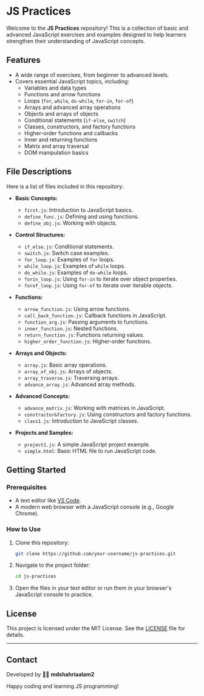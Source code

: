 # JS Practices

Welcome to the **JS Practices** repository! This is a collection of basic and advanced JavaScript exercises and examples designed to help learners strengthen their understanding of JavaScript concepts.

## Features
- A wide range of exercises, from beginner to advanced levels.
- Covers essential JavaScript topics, including:
  - Variables and data types
  - Functions and arrow functions
  - Loops (`for`, `while`, `do-while`, `for-in`, `for-of`)
  - Arrays and advanced array operations
  - Objects and arrays of objects
  - Conditional statements (`if-else`, `switch`)
  - Classes, constructors, and factory functions
  - Higher-order functions and callbacks
  - Inner and returning functions
  - Matrix and array traversal
  - DOM manipulation basics

## File Descriptions
Here is a list of files included in this repository:

- **Basic Concepts:**
  - `first.js`: Introduction to JavaScript basics.
  - `define_func.js`: Defining and using functions.
  - `define_obj.js`: Working with objects.

- **Control Structures:**
  - `if_else.js`: Conditional statements.
  - `switch.js`: Switch case examples.
  - `for_loop.js`: Examples of `for` loops.
  - `while_loop.js`: Examples of `while` loops.
  - `do_while.js`: Examples of `do-while` loops.
  - `forin_loop.js`: Using `for-in` to iterate over object properties.
  - `forof_loop.js`: Using `for-of` to iterate over iterable objects.

- **Functions:**
  - `arrow_function.js`: Using arrow functions.
  - `call_back_function.js`: Callback functions in JavaScript.
  - `function_arg.js`: Passing arguments to functions.
  - `inner_function.js`: Nested functions.
  - `return_function.js`: Functions returning values.
  - `higher_order_function.js`: Higher-order functions.

- **Arrays and Objects:**
  - `array.js`: Basic array operations.
  - `array_of_obj.js`: Arrays of objects.
  - `array_traverse.js`: Traversing arrays.
  - `advance_array.js`: Advanced array methods.

- **Advanced Concepts:**
  - `advance_matrix.js`: Working with matrices in JavaScript.
  - `constractor&factory.js`: Using constructors and factory functions.
  - `class1.js`: Introduction to JavaScript classes.

- **Projects and Samples:**
  - `project1.js`: A simple JavaScript project example.
  - `simple.html`: Basic HTML file to run JavaScript code.

## Getting Started

### Prerequisites
- A text editor like [VS Code](https://code.visualstudio.com/).
- A modern web browser with a JavaScript console (e.g., Google Chrome).

### How to Use
1. Clone this repository:
   ```bash
   git clone https://github.com/your-username/js-practices.git
   ```
2. Navigate to the project folder:
   ```bash
   cd js-practices
   ```
3. Open the files in your text editor or run them in your browser's JavaScript console to practice.

## License
This project is licensed under the MIT License. See the [LICENSE](LICENSE) file for details.

---
## Contact
Developed by 🧨🧨  **mdshahriaalam2**

Happy coding and learning JS programming!
